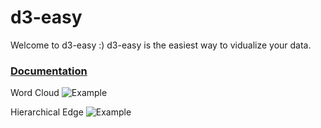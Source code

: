 # d3-easy

Welcome to d3-easy :) d3-easy is the easiest way to vidualize your data.

### [Documentation](http://kyu999.github.io/d3-easy/)

Word Cloud
![Example](https://qiita-image-store.s3.amazonaws.com/0/33227/1df33e19-e369-f3b8-93e5-f05dc78cd852.png)

Hierarchical Edge
![Example](https://qiita-image-store.s3.amazonaws.com/0/33227/3bcb9a43-4bfd-2450-5a0b-850f852fa20a.png)